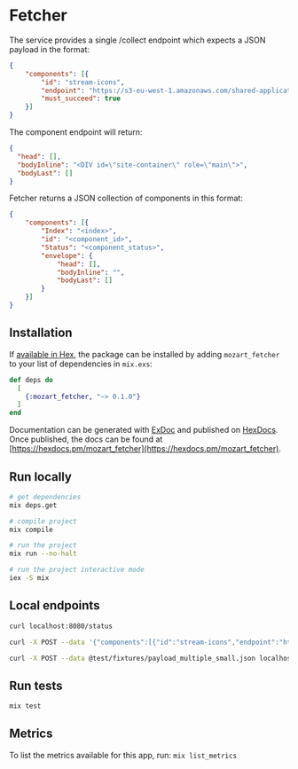 # Fetcher

The service provides a single /collect endpoint which expects a JSON payload in the format:

```json
{
    "components": [{
        "id": "stream-icons",
        "endpoint": "https://s3-eu-west-1.amazonaws.com/shared-application-buckets-public-1pmfwo80l61it/load-tests/static_envelopes/25082016/small-1.0.4.json",
        "must_succeed": true
    }]
}
```

The component endpoint will return:

```json
{
  "head": [],
  "bodyInline": "<DIV id=\"site-container\" role=\"main\">",
  "bodyLast": []
}
```


Fetcher returns a JSON collection of components in this format:

```json
{
    "components": [{
        "Index": "<index>",
        "id": "<component_id>",
        "Status": "<component_status>",
        "envelope": {
            "head": [],
            "bodyInline": "",
            "bodyLast": []
        }
    }]
}
```

## Installation

If [available in Hex](https://hex.pm/docs/publish), the package can be installed
by adding `mozart_fetcher` to your list of dependencies in `mix.exs`:

```elixir
def deps do
  [
    {:mozart_fetcher, "~> 0.1.0"}
  ]
end
```

Documentation can be generated with [ExDoc](https://github.com/elixir-lang/ex_doc)
and published on [HexDocs](https://hexdocs.pm). Once published, the docs can
be found at [https://hexdocs.pm/mozart_fetcher](https://hexdocs.pm/mozart_fetcher).


## Run locally

```sh
# get dependencies
mix deps.get

# compile project
mix compile

# run the project
mix run --no-halt

# run the project interactive mode
iex -S mix
```

## Local endpoints

```sh
curl localhost:8080/status

curl -X POST --data '{"components":[{"id":"stream-icons","endpoint":"https://s3-eu-west-1.amazonaws.com/shared-application-buckets-public-1pmfwo80l61it/load-tests/static_envelopes/25082016/small-1.0.4.json","must_succeed":true}]}' localhost:8080/collect

curl -X POST --data @test/fixtures/payload_multiple_small.json localhost:8080/collect
```

## Run tests

```sh
mix test
```

## Metrics
To list the metrics available for this app, run:
`mix list_metrics`
